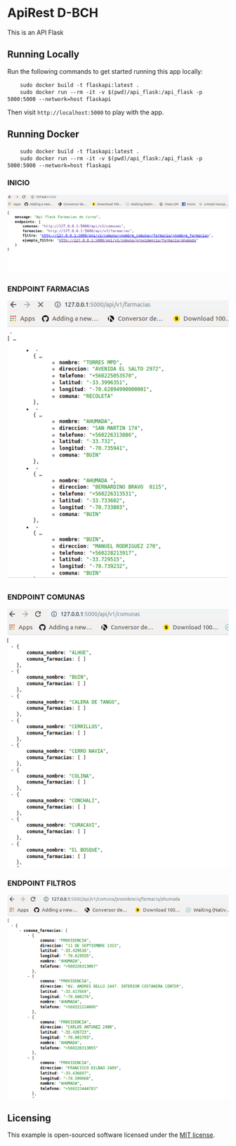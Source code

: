 # ApiRest D-BCH

This is an API Flask

## Running Locally

Run the following commands to get started running this app locally:
```RUN:
    sudo docker build -t flaskapi:latest .
    sudo docker run --rm -it -v $(pwd)/api_flask:/api_flask -p 5000:5000 --network=host flaskapi
```

Then visit `http://localhost:5000` to play with the app.

## Running Docker
```
    sudo docker build -t flaskapi:latest .
    sudo docker run --rm -it -v $(pwd)/api_flask:/api_flask -p 5000:5000 --network=host flaskapi
```

### INICIO
![Inicio](api_flask/apps/images/init.png)

### ENDPOINT FARMACIAS
![Farmacias](api_flask/apps/images/farmacias.png)
### ENDPOINT COMUNAS
![Comunas](api_flask/apps/images/comunas.png)
### ENDPOINT FILTROS
![Filtro](api_flask/apps/images/filtro.png)
## Licensing

This example is open-sourced software licensed under the
[MIT license](https://opensource.org/licenses/MIT).
